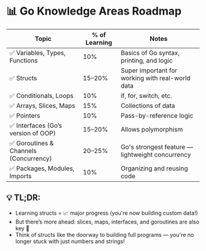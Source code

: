 # 📊 Go Knowledge Areas Roadmap

| Topic                                   | % of Learning    | Notes                                         |
|-----------------------------------------|------------------|-----------------------------------------------|
| ✅ Variables, Types, Functions          | 10%              | Basics of Go syntax, printing, and logic     |
| ✅ Structs                              | 15–20%           | Super important for working with real-world data |
| ✅ Conditionals, Loops                  | 10%              | if, for, switch, etc.                        |
| ✅ Arrays, Slices, Maps                 | 15%              | Collections of data                           |
| ✅ Pointers                              | 10%              | Pass-by-reference logic                       |
| ✅ Interfaces (Go’s version of OOP)    | 15–20%           | Allows polymorphism                           |
| ✅ Goroutines & Channels (Concurrency)  | 20–25%           | Go's strongest feature — lightweight concurrency |
| ✅ Packages, Modules, Imports           | 10%              | Organizing and reusing code                   |

## 💡 TL;DR:
- Learning structs = 📈 major progress (you're now building custom data!)
- But there’s more ahead: slices, maps, interfaces, and goroutines are also key 🔑
- Think of structs like the doorway to building full programs — you're no longer stuck with just numbers and strings!